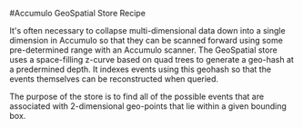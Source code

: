 #Accumulo GeoSpatial Store Recipe

It's often necessary to collapse multi-dimensional data down into a single dimension in Accumulo so that they can be scanned forward using some pre-determined range with an Accumulo scanner. The GeoSpatial store uses a space-filling  z-curve based on quad trees to generate a geo-hash at a predermined depth. It indexes events using this geohash so that the events themselves can be reconstructed when queried.

The purpose of the store is to find all of the possible events that are associated with 2-dimensional geo-points that lie within a given bounding box. 
